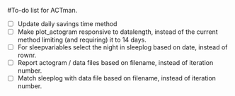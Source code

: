 #To-do list for ACTman.
- [ ] Update daily savings time method
- [ ] Make plot_actogram responsive to datalength, instead of the current method limiting (and requiring) it to 14 days.
- [ ] For sleepvariables select the night in sleeplog based on date, instead of rownr.
- [ ] Report actogram / data files based on filename, instead of iteration number.
- [ ] Match sleeplog with data file based on filename, instead of iteration number.
